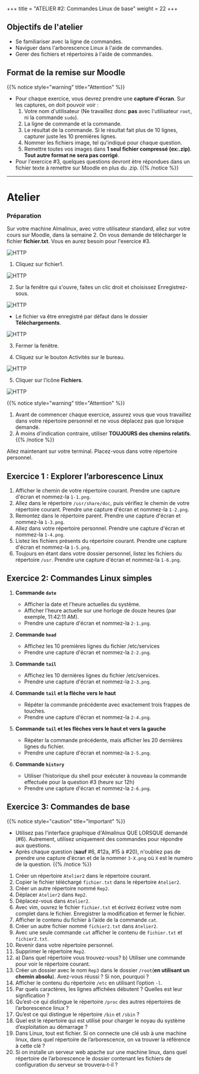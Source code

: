  
+++
title = "ATELIER #2: Commandes Linux de base"
weight = 22
+++

## Objectifs de l'atelier

- Se familiariser avec la ligne de commandes.
- Naviguer dans l'arborescence Linux à l'aide de commandes.
- Gerer des fichiers et répertoires à l'aide de commandes.

## Format de la remise sur Moodle

{{% notice style="warning" title="Attention" %}}
- Pour chaque exercice, vous devrez prendre une **capture d'écran**. Sur les captures, on doit pouvoir voir :
  1. Votre nom d'utilisateur (Ne travaillez donc **pas** avec l'utilisateur `root`, ni la commande `sudo`).
  2. La ligne de commande et la commande.
  3. Le résultat de la commande. Si le résultat fait plus de 10 lignes, capturer juste les 10 premières lignes.
  4. Nommer les fichiers image, tel qu'indiqué pour chaque question.
  5. Remettre toutes vos images dans **1 seul fichier compressé (ex:.zip)**. 
	**Tout autre format ne sera pas corrigé**.
- Pour l'exercice #3, quelques questions devront ètre répondues dans un fichier texte à remettre sur Moodle en plus du .zip.
{{% /notice %}}

---

# Atelier

### Préparation

Sur votre machine Almalinux, avec votre utilisateur standard, allez sur votre cours sur Moodle, dans la semaine 2. On vous demande de télécharger le fichier **fichier.txt**. Vous en aurez besoin pour l'exercice #3.

![HTTP](atelier3-1.png?height=50)

1. Cliquez sur fichier1. 

![HTTP](atelier3-2.png?height=200)

2. Sur la fenêtre qui s'ouvre, faites un clic droit et choisissez Enregistrez-sous.

![HTTP](atelier3-3.png?height=200)

- Le fichier va être enregistré par défaut dans le dossier **Téléchargements**.

![HTTP](atelier3-4.png?height=300)

3. Fermer la fenêtre.

4. Cliquez sur le bouton Activités sur le bureau.

![HTTP](atelier3-5.png?height=300)

5. Cliquer sur l’icône **Fichiers**.

![HTTP](atelier3-6.png?height=300)

{{% notice style="warning" title="Attention" %}}
1. Avant de commencer chaque exercice, assurez vous que vous travaillez dans votre répertoire personnel et ne vous déplacez pas que lorsque demandé.
2. À moins d'indication contraire, utiliser **TOUJOURS des chemins relatifs**.
{{% /notice %}}

Allez maintenant sur votre terminal. Placez-vous dans votre répertoire personnel. 

## Exercice 1 : Explorer l’arborescence Linux

1. Afficher le chemin de votre répertoire courant. Prendre une capture d'écran et nommez-la `1-1.png`.
2. Allez dans le répertoire `/usr/share/doc`, puis vérifiez le chemin de votre répertoire courant. Prendre une capture d'écran et nommez-la `1-2.png`.
3. Remontez dans le répertoire parent. Prendre une capture d'écran et nommez-la `1-3.png`.
4. Allez dans votre répertoire personnel. Prendre une capture d'écran et nommez-la `1-4.png`.
5. Listez les fichiers présents du répertoire courant. Prendre une capture d'écran et nommez-la `1-5.png`.
6. Toujours en étant dans votre dossier personnel, listez les fichiers du répertoire `/usr`. Prendre une capture d'écran et nommez-la `1-6.png`.

## Exercice 2: Commandes Linux simples

1. **Commande `date`**
   - Afficher la date et l'heure actuelles du système.
   - Afficher l’heure actuelle sur une horloge de douze heures (par exemple, 11:42:11 AM). 
   - Prendre une capture d'écran et nommez-la `2-1.png`.

2. **Commande `head`**
   - Affichez les 10 premières lignes du fichier /etc/services
   - Prendre une capture d'écran et nommez-la `2-2.png`.

3. **Commande `tail`**
   - Affichez les 10 dernières lignes du fichier /etc/services.
   - Prendre une capture d'écran et nommez-la `2-3.png`.

4. **Commande `tail` et la flèche vers le haut**
   - Répéter la commande précédente avec exactement trois frappes de touches.
   - Prendre une capture d'écran et nommez-la `2-4.png`.

5. **Commande `tail` et les flèches vers le haut et vers la gauche**
   - Répéter la commande précédente, mais afficher les 20 dernières lignes du fichier.
   - Prendre une capture d'écran et nommez-la `2-5.png`.

6. **Commande `history`**
   - Utiliser l’historique du shell pour exécuter à nouveau la commande effectuée pour la question #3 (heure sur 12h)
   - Prendre une capture d'écran et nommez-la `2-6.png`.

## Exercice 3: Commandes de base

{{% notice style="caution" title="Important" %}}
- Utilisez pas l'interface graphique d'Almalinux QUE LORSQUE demandé (#6). Autrement, utilisez uniquement des commandes pour répondre aux questions.
- Après chaque question (**sauf** #6, #12a, #15 à #20), n'oubliez pas de prendre une capture d'écran et de la nommer `3-X.png` où `X` est le numéro de la question.
{{% /notice %}}

1. Créer un répertoire `Atelier2` dans le répertoire courant.
2. Copier le fichier téléchargé `fichier.txt` dans le répertoire `Atelier2`.
3. Créer un autre répertoire nommé `Rep2`.
4. Déplacer `Atelier2` dans `Rep2`.
5. Déplacez-vous dans `Atelier2`.
6. Avec vim, ouvrez le fichier `fichier.txt` et écrivez écrivez votre nom complet dans le fichier. Enregistrer la modification et fermer le fichier.
7. Afficher le contenu du fichier à l’aide de la commande `cat`.
8. Créer un autre fichier nommé `fichier2.txt` dans `Atelier2`. 
9. Avec une seule commande `cat` afficher le contenu de `fichier.txt` et `fichier2.txt`.
10. Revenir dans votre répertoire personnel.
11. Supprimer le répertoire `Rep2`.
12. a) Dans quel répertoire vous trouvez-vous? b) Utiliser une commande pour voir le répertoire courant.
13. Créer un dossier avec le nom `Rep3` dans le dossier `/root`(**en utilisant un chemin absolu**). Avez-vous réussi ? Si non, pourquoi ? 
14. Afficher le contenu du répertoire `/etc` en utilisant l’option `-l`.
15. Par quels caractères, les lignes affichées débutent ? Quelles est leur signification ?
16. Qu’est-ce qui distingue le répertoire `/proc` des autres répertoires de l’arborescence linux ? 
17. Qu’est ce qui distingue le répertoire `/bin` et `/sbin` ?
18. Quel est le répertoire qui est utilisé pour charger le noyau du système d’exploitation au démarrage ? 
19. Dans Linux, tout est fichier. Si on connecte une clé usb à une machine linux, dans quel répertoire de l’arborescence, on va trouver la référence à cette clé ?
20. Si on installe un serveur web apache sur une machine linux, dans quel répertoire de l’arborescence le dossier contenant les fichiers de configuration du serveur se trouvera-t-il ?




